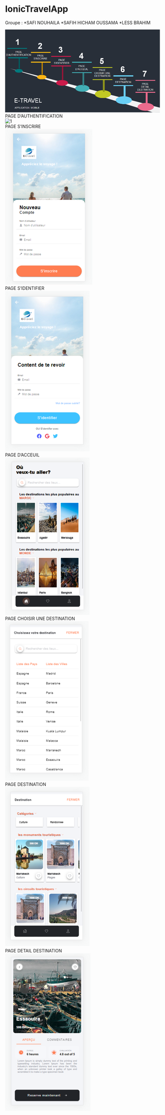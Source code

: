 # IonicTravelApp<br>
 Groupe :  *SAFI NOUHAILA   *SAFIH HICHAM OUSSAMA   *LESS BRAHIM<br>
 
 ![](https://github.com/lessbrahim/IonicTravelApp/blob/main/screenshots/presentation.png)<br>
PAGE D’AUTHENTIFICATION <br>
![1](https://user-images.githubusercontent.com/61845266/149667025-77bac043-2b4b-40fe-a2a7-a8da4cf422af.png)<br>
PAGE S’INSCRIRE <br>
![](https://github.com/lessbrahim/IonicTravelApp/blob/main/screenshots/2.png)<br>
PAGE S’IDENTIFIER <br>
![](https://github.com/lessbrahim/IonicTravelApp/blob/main/screenshots/3.png)<br>
PAGE D’ACCEUIL <br>
![](https://github.com/lessbrahim/IonicTravelApp/blob/main/screenshots/4.png)<br>
PAGE CHOISIR UNE DESTINATION <br>
![](https://github.com/lessbrahim/IonicTravelApp/blob/main/screenshots/5.png)<br>
PAGE DESTINATION <br>
![](https://github.com/lessbrahim/IonicTravelApp/blob/main/screenshots/6.png)<br>
PAGE DETAIL DESTINATION <br>
![](https://github.com/lessbrahim/IonicTravelApp/blob/main/screenshots/7.png)<br>

